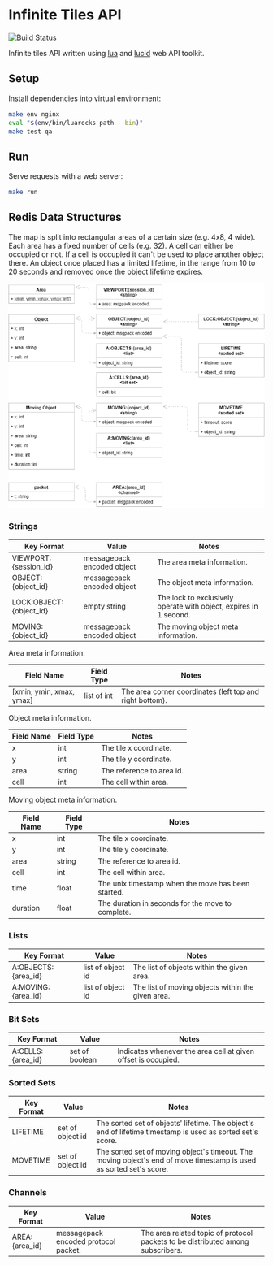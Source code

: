 # Infinite Tiles API

[![Build Status](https://travis-ci.org/akornatskyy/infinite-tiles-api-lua.svg?branch=master)](https://travis-ci.org/akornatskyy/infinite-tiles-api-lua)

Infinite tiles API written using [lua](http://lua.org/) and
[lucid](https://github.com/akornatskyy/lucid) web API toolkit.

## Setup

Install dependencies into virtual environment:

```sh
make env nginx
eval "$(env/bin/luarocks path --bin)"
make test qa
```

## Run

Serve requests with a web server:

```sh
make run
```

## Redis Data Structures

The map is split into rectangular areas of a certain size (e.g. 4x8, 4 wide).
Each area has a fixed number of cells (e.g. 32). A cell can either be occupied
or not. If a cell is occupied it can't be used to place another object there.
An object once placed has a limited lifetime, in the range from 10 to 20
seconds and removed once the object lifetime expires.

![redis data structures](./redis-data-structures.png)

### Strings

| Key Format              | Value                      | Notes                                                        |
| ----------------------- | -------------------------- | ------------------------------------------------------------ |
| VIEWPORT:{session_id}   | messagepack encoded object | The area meta information.                                   |
| OBJECT:{object_id}      | messagepack encoded object | The object meta information.                                 |
| LOCK:OBJECT:{object_id} | empty string               | The lock to exclusively operate with object, expires in 1 second. |
| MOVING:{object_id}      | messagepack encoded object | The moving object meta information.                          |

Area meta information.

| Field Name               | Field Type  | Notes                                                    |
| ------------------------ | ----------- | -------------------------------------------------------- |
| [xmin, ymin, xmax, ymax] | list of int | The area corner coordinates (left top and right bottom). |

Object meta information.

| Field Name | Field Type | Notes                     |
| ---------- | ---------- | ------------------------- |
| x          | int        | The tile x coordinate.    |
| y          | int        | The tile y coordinate.    |
| area       | string     | The reference to area id. |
| cell       | int        | The cell within area.     |

Moving object meta information.

| Field Name | Field Type | Notes                                              |
| ---------- | ---------- | -------------------------------------------------- |
| x          | int        | The tile x coordinate.                             |
| y          | int        | The tile y coordinate.                             |
| area       | string     | The reference to area id.                          |
| cell       | int        | The cell within area.                              |
| time       | float      | The unix timestamp when the move has been started. |
| duration   | float      | The duration in seconds for the move to complete.  |

### Lists

| Key Format          | Value             | Notes                                             |
| ------------------- | ----------------- | ------------------------------------------------- |
| A:OBJECTS:{area_id} | list of object id | The list of objects within the given area.        |
| A:MOVING:{area_id}  | list of object id | The list of moving objects within the given area. |

### Bit Sets

| Key Format        | Value          | Notes                                                        |
| ----------------- | -------------- | ------------------------------------------------------------ |
| A:CELLS:{area_id} | set of boolean | Indicates whenever the area cell at given offset is occupied. |

### Sorted Sets

| Key Format | Value            | Notes                                                        |
| ---------- | ---------------- | ------------------------------------------------------------ |
| LIFETIME   | set of object id | The sorted set of objects' lifetime. The object's end of lifetime timestamp is used as sorted set's score. |
| MOVETIME     | set of object id | The sorted set of moving object's timeout. The moving object's end of move timestamp is used as sorted set's score. |

### Channels

| Key Format     | Value                                | Notes                                                        |
| -------------- | ------------------------------------ | ------------------------------------------------------------ |
| AREA:{area_id} | messagepack encoded protocol packet. | The area related topic of protocol packets to be distributed among subscribers. |
